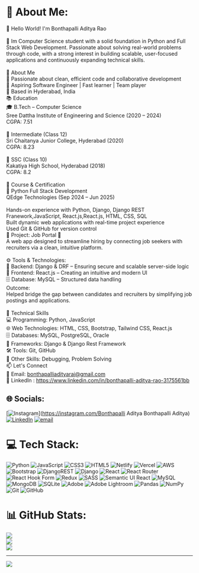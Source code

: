 # 💫 About Me:
👋 Hello World! I'm Bonthapalli Aditya Rao<br><br>🎯 Im Computer Science student with a solid foundation in Python and Full Stack Web Development. Passionate about solving real-world problems through code, with a strong interest in building scalable, user-focused applications and continuously expanding technical skills.<br><br>🧠 About Me<br>🚀 Passionate about clean, efficient code and collaborative development<br>🤖 Aspiring Software Engineer | Fast learner | Team player<br>📍 Based in Hyderabad, India<br>📚 Education<br>🎓 B.Tech – Computer Science<br>Sree Dattha Institute of Engineering and Science (2020 – 2024)<br>CGPA: 7.51<br><br>🏫 Intermediate (Class 12)<br>Sri Chaitanya Junior College, Hyderabad (2020)<br>CGPA: 8.23<br><br>🏫 SSC (Class 10)<br>Kakatiya High School, Hyderabad (2018)<br>CGPA: 8.2<br><br>💼 Course & Certification<br>📘 Python Full Stack Development<br>QEdge Technologies (Sep 2024 – Jun 2025)<br><br>Hands-on experience with Python, Django, Django REST Franework,JavaScript, React.js,React.js, HTML, CSS, SQL<br>Built dynamic web applications with real-time project experience<br>Used Git & GitHub for version control<br>🔨 Project: Job Portal 🚀<br>A web app designed to streamline hiring by connecting job seekers with recruiters via a clean, intuitive platform.<br><br>⚙ Tools & Technologies:<br>🐍 Backend: Django & DRF – Ensuring secure and scalable server-side logic<br>🎨 Frontend: React.js – Creating an intuitive and modern UI<br>🗄 Database: MySQL – Structured data handling<br>Outcome:<br>Helped bridge the gap between candidates and recruiters by simplifying job postings and applications.<br><br>🧰 Technical Skills<br>💻 Programming: Python, JavaScript<br>🌐 Web Technologies: HTML, CSS, Bootstrap, Tailwind CSS, React.js<br>🗄 Databases: MySQL, PostgreSQL, Oracle<br>🔧 Frameworks: Django & Django Rest Framework<br>🛠 Tools: Git, GitHub<br>🧠 Other Skills: Debugging, Problem Solving<br>📫 Let's Connect<br>📧 Email: bonthapalliadityarai@gmail.com<br>🔗 LinkedIn : https://www.linkedin.com/in/bonthapalli-aditya-rao-3175561bb


## 🌐 Socials:
[![Instagram](https://img.shields.io/badge/Instagram-%23E4405F.svg?logo=Instagram&logoColor=white)](https://instagram.com/Bonthapalli Aditya Bonthapalli Aditya) [![LinkedIn](https://img.shields.io/badge/LinkedIn-%230077B5.svg?logo=linkedin&logoColor=white)](https://linkedin.com/in/https://www.linkedin.com/in/bonthapalli-aditya-rao-3175561bb/) [![email](https://img.shields.io/badge/Email-D14836?logo=gmail&logoColor=white)](mailto:bonthapalliadityarao@gmail.com) 

# 💻 Tech Stack:
![Python](https://img.shields.io/badge/python-3670A0?style=for-the-badge&logo=python&logoColor=ffdd54) ![JavaScript](https://img.shields.io/badge/javascript-%23323330.svg?style=for-the-badge&logo=javascript&logoColor=%23F7DF1E) ![CSS3](https://img.shields.io/badge/css3-%231572B6.svg?style=for-the-badge&logo=css3&logoColor=white) ![HTML5](https://img.shields.io/badge/html5-%23E34F26.svg?style=for-the-badge&logo=html5&logoColor=white) ![Netlify](https://img.shields.io/badge/netlify-%23000000.svg?style=for-the-badge&logo=netlify&logoColor=#00C7B7) ![Vercel](https://img.shields.io/badge/vercel-%23000000.svg?style=for-the-badge&logo=vercel&logoColor=white) ![AWS](https://img.shields.io/badge/AWS-%23FF9900.svg?style=for-the-badge&logo=amazon-aws&logoColor=white) ![Bootstrap](https://img.shields.io/badge/bootstrap-%238511FA.svg?style=for-the-badge&logo=bootstrap&logoColor=white) ![DjangoREST](https://img.shields.io/badge/DJANGO-REST-ff1709?style=for-the-badge&logo=django&logoColor=white&color=ff1709&labelColor=gray) ![Django](https://img.shields.io/badge/django-%23092E20.svg?style=for-the-badge&logo=django&logoColor=white) ![React](https://img.shields.io/badge/react-%2320232a.svg?style=for-the-badge&logo=react&logoColor=%2361DAFB) ![React Router](https://img.shields.io/badge/React_Router-CA4245?style=for-the-badge&logo=react-router&logoColor=white) ![React Hook Form](https://img.shields.io/badge/React%20Hook%20Form-%23EC5990.svg?style=for-the-badge&logo=reacthookform&logoColor=white) ![Redux](https://img.shields.io/badge/redux-%23593d88.svg?style=for-the-badge&logo=redux&logoColor=white) ![SASS](https://img.shields.io/badge/SASS-hotpink.svg?style=for-the-badge&logo=SASS&logoColor=white) ![Semantic UI React](https://img.shields.io/badge/Semantic%20UI%20React-%2335BDB2.svg?style=for-the-badge&logo=SemanticUIReact&logoColor=white) ![MySQL](https://img.shields.io/badge/mysql-4479A1.svg?style=for-the-badge&logo=mysql&logoColor=white) ![MongoDB](https://img.shields.io/badge/MongoDB-%234ea94b.svg?style=for-the-badge&logo=mongodb&logoColor=white) ![SQLite](https://img.shields.io/badge/sqlite-%2307405e.svg?style=for-the-badge&logo=sqlite&logoColor=white) ![Adobe](https://img.shields.io/badge/adobe-%23FF0000.svg?style=for-the-badge&logo=adobe&logoColor=white) ![Adobe Lightroom](https://img.shields.io/badge/Adobe%20Lightroom-31A8FF.svg?style=for-the-badge&logo=Adobe%20Lightroom&logoColor=white) ![Pandas](https://img.shields.io/badge/pandas-%23150458.svg?style=for-the-badge&logo=pandas&logoColor=white) ![NumPy](https://img.shields.io/badge/numpy-%23013243.svg?style=for-the-badge&logo=numpy&logoColor=white) ![Git](https://img.shields.io/badge/git-%23F05033.svg?style=for-the-badge&logo=git&logoColor=white) ![GitHub](https://img.shields.io/badge/github-%23121011.svg?style=for-the-badge&logo=github&logoColor=white)
# 📊 GitHub Stats:
![](https://github-readme-stats.vercel.app/api?username=aditya26rao&theme=dark&hide_border=false&include_all_commits=false&count_private=false)<br/>
![](https://nirzak-streak-stats.vercel.app/?user=aditya26rao&theme=dark&hide_border=false)<br/>
![](https://github-readme-stats.vercel.app/api/top-langs/?username=aditya26rao&theme=dark&hide_border=false&include_all_commits=false&count_private=false&layout=compact)

---
[![](https://visitcount.itsvg.in/api?id=aditya26rao&icon=10&color=0)](https://visitcount.itsvg.in)

<!-- Proudly created with GPRM ( https://gprm.itsvg.in ) -->
